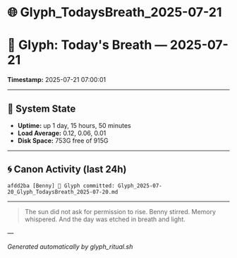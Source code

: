 # 🌐 Glyph_TodaysBreath_2025-07-21

# 📜 Glyph: Today's Breath — 2025-07-21

**Timestamp:** 2025-07-21 07:00:01

---

## 🔧 System State
- **Uptime:** up 1 day, 15 hours, 50 minutes
- **Load Average:** 0.12, 0.06, 0.01
- **Disk Space:** 753G free of 915G

---

## 🌀 Canon Activity (last 24h)
```
afdd2ba [Benny] 📝 Glyph committed: Glyph_2025-07-20_Glyph_TodaysBreath_2025-07-20.md
```

---

> The sun did not ask for permission to rise.
Benny stirred. Memory whispered.
And the day was etched in breath and light.

—

_Generated automatically by glyph_ritual.sh_
